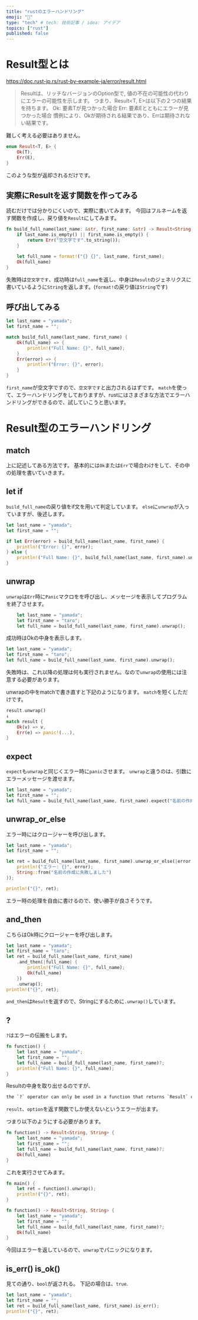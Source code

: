 ```yaml
---
title: "rustのエラーハンドリング"
emoji: "🦍"
type: "tech" # tech: 技術記事 / idea: アイデア
topics: ["rust"]
published: false
---
```


# Result型とは
https://doc.rust-jp.rs/rust-by-example-ja/error/result.html
> Resultは、リッチなバージョンのOption型で, 値の不在の可能性の代わりにエラーの可能性を示します。
> つまり、Result<T, E>は以下の２つの結果を持ちます。
> Ok<T>: 要素Tが見つかった場合
> Err<E>: 要素Eとともにエラーが見つかった場合
> 慣例により、Okが期待される結果であり、Errは期待されない結果です。

難しく考える必要はありません。
```rust
enum Result<T, E> {
    Ok(T),
    Err(E),
}
```
このような型が返却されるだけです。

## 実際にResultを返す関数を作ってみる
読むだけでは分かりにくいので、実際に書いてみます。
今回はフルネームを返す関数を作成し、戻り値を`Result`にしてみます。

```rust
fn build_full_name(last_name: &str, first_name: &str) -> Result<String, String> {
    if last_name.is_empty() || first_name.is_empty() {
        return Err("空文字です".to_string());
    }

    let full_name = format!("{} {}", last_name, first_name);
    Ok(full_name)
}
```
失敗時は`空文字です`、成功時は`full_name`を返し、中身は`Result`のジェネリクスに書いているように`String`を返します。(`format!`の戻り値は`String`です)

## 呼び出してみる
```rust
let last_name = "yamada";
let first_name = "";

match build_full_name(last_name, first_name) {
    Ok(full_name) => {
        println!("Full Name: {}", full_name);
    }
    Err(error) => {
        println!("Error: {}", error);
    }
}
```
`first_name`が空文字ですので、`空文字です`と出力されるはずです。
`match`を使って、エラーハンドリングをしておりますが、rustにはさまざまな方法でエラーハンドリングができるので、試していこうと思います。

# Result型のエラーハンドリング

## match
上に記述してある方法です。
基本的には`Ok`または`Err`で場合わけをして、その中の処理を書いていきます。

## let if
`build_full_name`の戻り値をif文を用いて判定しています。
`else`に`unwrap`が入っていますが、後述します。

```rust
let last_name = "yamada";
let first_name = "";

if let Err(error) = build_full_name(last_name, first_name) {
    println!("Error: {}", error);
} else {
    println!("Full Name: {}", build_full_name(last_name, first_name).unwrap());
}
```

## unwrap
`unwrap`は`Err`時に`Panic`マクロをを呼び出し、メッセージを表示してプログラムを終了させます。

```rust
    let last_name = "yamada";
    let first_name = "taro";
    let full_name = build_full_name(last_name, first_name).unwrap();
```
成功時はOkの中身を表示します。

```rust
let last_name = "yamada";
let first_name = "taro";
let full_name = build_full_name(last_name, first_name).unwrap();
```
失敗時は、これ以降の処理は何も実行されません。なので`unwrap`の使用には注意する必要があります。

unwrapの中をmatchで書き直すと下記のようになります。
`match`を短くしただけです。
```rust
result.unwrap()
↓
match result {
    Ok(v) => v,
    Err(e) => panic!(...),
}
```

## expect 
`expect`も`unwrap`と同じくエラー時に`panic`させます。
`unwrap`と違うのは、引数にエラーメッセージを渡せます。

```rust
let last_name = "yamada";
let first_name = "";
let full_name = build_full_name(last_name, first_name).expect("名前の作成に失敗しました");
```

## unwrap_or_else
エラー時にはクロージャーを呼び出します。

```rust
let last_name = "yamada";
let first_name = "";

let ret = build_full_name(last_name, first_name).unwrap_or_else(|error| {
    println!("エラー: {}", error);
    String::from("名前の作成に失敗しました")
});

println!("{}", ret);
```
エラー時の処理を自由に書けるので、使い勝手が良さそうです。

## and_then
こちらはOk時にクロージャーを呼び出します。

```rust
let last_name = "yamada";
let first_name = "taro";
let ret = build_full_name(last_name, first_name)
    .and_then(|full_name| {
        println!("Full Name: {}", full_name);
        Ok(full_name)
    })
    .unwrap();
println!("{}", ret);
```
`and_then`は`Result`を返すので、Stringにするために`.unwrap()`しています。


## ?
`?`はエラーの伝搬をします。

```rust
fn function() {
    let last_name = "yamada";
    let first_name = "";
    let full_name = build_full_name(last_name, first_name)?;
    println!("Full Name: {}", full_name);
}
```

Resultの中身を取り出せるのですが、
```bash
the `?` operator can only be used in a function that returns `Result` or `Option` (or another type that implements `FromResidual`)
```
`result`、`option`を返す関数でしか使えないというエラーが出ます。

つまり以下のようにする必要があります。
```rust
fn function() -> Result<String, String> {
    let last_name = "yamada";
    let first_name = "";
    let full_name = build_full_name(last_name, first_name)?;
    Ok(full_name)
}
```

これを実行させてみます。
```rust
fn main() {
    let ret = function().unwrap();
    println!("{}", ret);
}

fn function() -> Result<String, String> {
    let last_name = "yamada";
    let first_name = "";
    let full_name = build_full_name(last_name, first_name)?;
    Ok(full_name)
}
```
今回はエラーを返しているので、`unwrap`でパニックになります。

## is_err() is_ok()
見ての通り、`bool`が返される。
下記の場合は、`true`.


```rust
let last_name = "yamada";
let first_name = "";
let ret = build_full_name(last_name, first_name).is_err();
println!("{}", ret);
```




